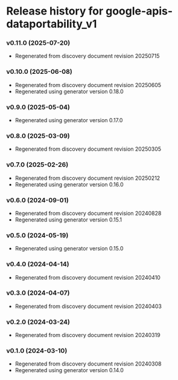 # Release history for google-apis-dataportability_v1

### v0.11.0 (2025-07-20)

* Regenerated from discovery document revision 20250715

### v0.10.0 (2025-06-08)

* Regenerated from discovery document revision 20250605
* Regenerated using generator version 0.18.0

### v0.9.0 (2025-05-04)

* Regenerated using generator version 0.17.0

### v0.8.0 (2025-03-09)

* Regenerated from discovery document revision 20250305

### v0.7.0 (2025-02-26)

* Regenerated from discovery document revision 20250212
* Regenerated using generator version 0.16.0

### v0.6.0 (2024-09-01)

* Regenerated from discovery document revision 20240828
* Regenerated using generator version 0.15.1

### v0.5.0 (2024-05-19)

* Regenerated using generator version 0.15.0

### v0.4.0 (2024-04-14)

* Regenerated from discovery document revision 20240410

### v0.3.0 (2024-04-07)

* Regenerated from discovery document revision 20240403

### v0.2.0 (2024-03-24)

* Regenerated from discovery document revision 20240319

### v0.1.0 (2024-03-10)

* Regenerated from discovery document revision 20240308
* Regenerated using generator version 0.14.0

